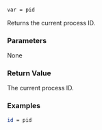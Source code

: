 ```sh
var = pid
```

Returns the current process ID.

### Parameters

None

### Return Value

The current process ID.

### Examples

```sh
id = pid
```
